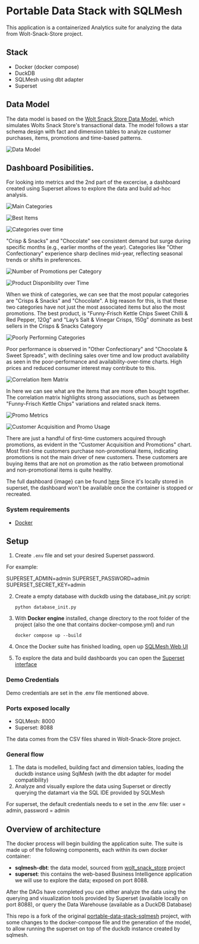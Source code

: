 # Portable Data Stack with SQLMesh

This application is a containerized Analytics suite for analyzing the data from Wolt-Snack-Store project.

## Stack

- Docker (docker compose)
- DuckDB
- SQLMesh using dbt adapter
- Superset

## Data Model
The data model is based on the [Wolt Snack Store Data Model](https://github.com/nmirson-ml/wolt_interview), which simulates Wolts Snack Store's transactional data. The model follows a star schema design with fact and dimension tables to analyze customer purchases, items, promotions and time-based patterns.


![Data Model](resources/model_diagram.png "Data Model")


## Dashboard Posibilities. 

For looking into metrics and the 2nd part of the excercise, a dashboard created using Superset allows to explore the data and build ad-hoc analysis. 


![Main Categories](resources/main_categories.png "Main Categories")

![Best Items](resources/best_items.png "Best Items")

![Categories over time](resources/categories_over_time.png "Categories over time")

"Crisp & Snacks" and "Chocolate" see consistent demand but surge during specific months (e.g., earlier months of the year).
Categories like "Other Confectionary" experience sharp declines mid-year, reflecting seasonal trends or shifts in preferences.

![Number of Promotions per Category](resources/number_of_promotions_per_category.png "Number of Promotions per Category")

![Product Disponibility over Time](resources/product_disponibility_over_time.png "Product Disponibility over Time")


When we think of categories, we can see that the most popular categories are "Crisps & Snacks" and "Chocolate".
A big reason for this, is that these two categories have not just the most associated items but also the most promotions. 
The best product, is "Funny-Frisch Kettle Chips Sweet Chilli & Red Pepper, 120g" and "Lay’s Salt & Vinegar Crisps, 150g" dominate as best sellers in the Crisps & Snacks Category


![Poorly Performing Categories](resources/poorly_performing_categories.png "Poorly Performing Categories")

Poor performance is observed in "Other Confectionary" and "Chocolate & Sweet Spreads", with declining sales over time and low product availability as seen in the poor-performance and availability-over-time charts. High prices and reduced consumer interest may contribute to this.



![Correlation Item Matrix](resources/correlation_item_matrix.png "Correlation Item Matrix")

In here we can see what are the items that are more often bought together. The correlation matrix highlights strong associations, such as between "Funny-Frisch Kettle Chips" variations and related snack items.


![Promo Metrics](resources/promo_metrics.png "Promo Metrics")


![Customer Acquisition and Promo Usage](resources/customer_acquisition_and_promo_usage.png "Customer Acquisition and Promo Usage")


There are just a handful of first-time customers acquired through promotions, as evident in the "Customer Acquisition and Promotions" chart.
Most first-time customers purchase non-promotional items, indicating promotions is not the main driver of new customers. These customers are buying items that are not on promotion as the ratio between promotional and non-promotional items is quite healthy.


The full dashboard {image} can be found [here](resources/dashboard.png)
Since it's locally stored in superset, the dashboard won't be available once the container is stopped or recreated. 


### System requirements
* [Docker](https://docs.docker.com/engine/install/)

## Setup

1. Create `.env` file and set your desired Superset password.

For example: 

SUPERSET_ADMIN=admin
SUPERSET_PASSWORD=admin
SUPERSET_SECRET_KEY=admin            

2. Create a empty database with duckdb using the database_init.py script:

    `python database_init.py`

3. With **Docker engine** installed, change directory to the root folder of the project (also the one that contains docker-compose.yml) and run

    `docker compose up --build`

4. Once the Docker suite has finished loading, open up [SQLMesh Web UI](http://localhost:8000)

5. To explore the data and build dashboards you can open the [Superset interface](http://localhost:8088)


### Demo Credentials

Demo credentials are set in the .env file mentioned above. 

### Ports exposed locally
* SQLMesh: 8000
* Superset: 8088

The data comes from the CSV files shared in Wolt-Snack-Store project. 


### General flow

1. The data is modelled, building fact and dimension tables, loading the duckdb instance using SqlMesh (with the dbt adapter for model compatibility)
2. Analyze and visually explore the data using Superset or directly querying the datamart via the SQL IDE provided by SQLMesh

For superset, the default credentials needs to e set in the .env file: user = admin, password = admin

## Overview of architecture

The docker process will begin building the application suite. The suite is made up of the following components, each within its own docker container:
* **sqlmesh-dbt**: the data model, sourced from [wolt_snack_store](https://github.com/nmirson-ml/wolt_interview) project
* **superset**: this contains the web-based Business Intelligence application we will use to explore the data; exposed on port 8088.


After the DAGs have completed you can either analyze the data using the querying and visualization tools provided by Superset (available locally on port 8088), or query the Data Warehouse (available as a DuckDB Database)


This repo is a fork of the original [portable-data-stack-sqlmesh](https://github.com/cnstlungu/portable-data-stack-sqlmesh) project, with some changes to the docker-compose file and the generation of the model, to allow running the superset on top of the duckdb instance created by sqlmesh. 